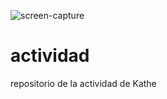 ![screen-capture](https://user-images.githubusercontent.com/83045208/129140933-6c7e9a2e-5e2b-4313-8aab-e6e5b94eef24.gif)
# actividad
repositorio de la actividad de Kathe
